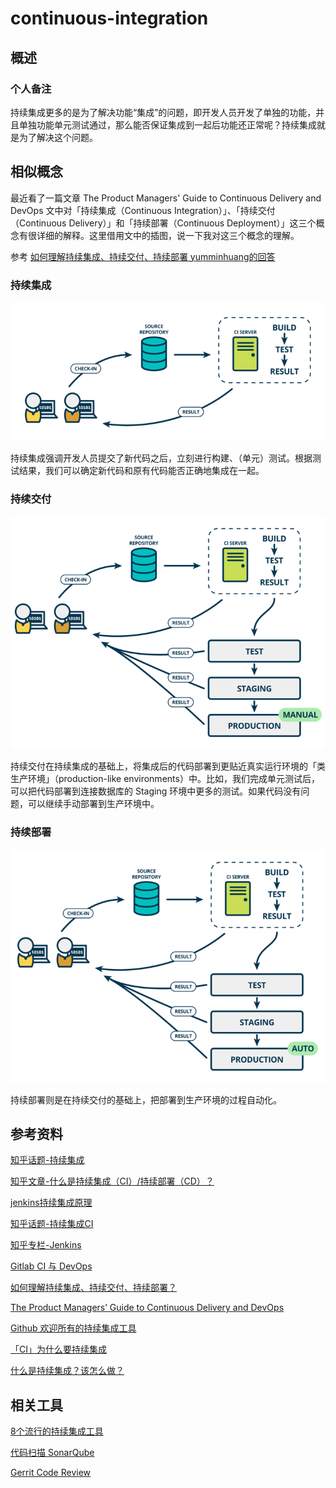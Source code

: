 # continuous-integration

## 概述

### 个人备注
持续集成更多的是为了解决功能“集成”的问题，即开发人员开发了单独的功能，并且单独功能单元测试通过，那么能否保证集成到一起后功能还正常呢？持续集成就是为了解决这个问题。


## 相似概念
最近看了一篇文章 The Product Managers' Guide to Continuous Delivery and DevOps 文中对「持续集成（Continuous Integration）」、「持续交付（Continuous Delivery）」和「持续部署（Continuous Deployment）」这三个概念有很详细的解释。这里借用文中的插图，说一下我对这三个概念的理解。

参考 [如何理解持续集成、持续交付、持续部署 yumminhuang的回答](https://www.zhihu.com/question/23444990/answer/89426003)


### 持续集成

![持续集成](./continuous-integration_files/continuous_integration_hd.png)

持续集成强调开发人员提交了新代码之后，立刻进行构建、（单元）测试。根据测试结果，我们可以确定新代码和原有代码能否正确地集成在一起。

### 持续交付

![持续交付](./continuous-integration_files/continuous_delivery_hd.png)

持续交付在持续集成的基础上，将集成后的代码部署到更贴近真实运行环境的「类生产环境」（production-like environments）中。比如，我们完成单元测试后，可以把代码部署到连接数据库的 Staging 环境中更多的测试。如果代码没有问题，可以继续手动部署到生产环境中。


### 持续部署

![持续部署](./continuous-integration_files/continuous_deployment_hd.png)

持续部署则是在持续交付的基础上，把部署到生产环境的过程自动化。


## 参考资料
[知乎话题-持续集成](https://www.zhihu.com/search?type=content&q=%E6%8C%81%E7%BB%AD%E9%9B%86%E6%88%90)

[知乎文章-什么是持续集成（CI）/持续部署（CD）？](https://zhuanlan.zhihu.com/p/42286143)

[jenkins持续集成原理](https://www.cnblogs.com/liyuanhong/p/6548925.html)

[知乎话题-持续集成CI](https://www.zhihu.com/topic/19603714/hot)

[知乎专栏-Jenkins](https://zhuanlan.zhihu.com/c_193701892)

[Gitlab CI 与 DevOps](https://zhuanlan.zhihu.com/p/35749347)

[如何理解持续集成、持续交付、持续部署？](https://www.zhihu.com/question/23444990/answer/89426003)

[The Product Managers’ Guide to Continuous Delivery and DevOps](https://www.mindtheproduct.com/2016/02/what-the-hell-are-ci-cd-and-devops-a-cheatsheet-for-the-rest-of-us/)

[Github 欢迎所有的持续集成工具](https://zhuanlan.zhihu.com/p/30889388)

[「CI」为什么要持续集成](https://www.jianshu.com/p/1cd01bcc77f2)

[什么是持续集成？该怎么做？](http://network.51cto.com/art/201801/563064.htm)

## 相关工具
[8个流行的持续集成工具](https://www.testwo.com/article/1170)

[代码扫描 SonarQube](https://www.sonarqube.org/)

[Gerrit Code Review](https://www.gerritcodereview.com/)